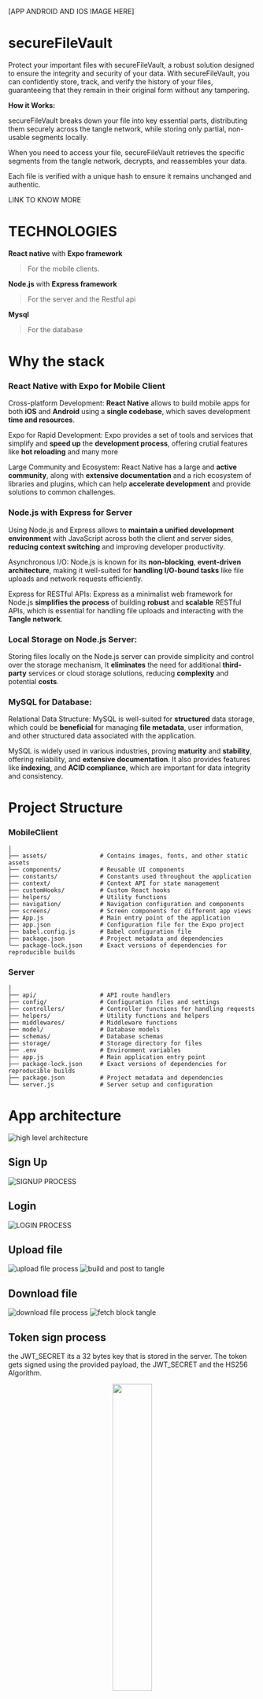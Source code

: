 
[APP ANDROID AND IOS IMAGE HERE]
# secureFileVault

Protect your important files with secureFileVault, a robust solution designed to ensure the integrity and security of your data. With secureFileVault, you can confidently store, track, and verify the history of your files, guaranteeing that they remain in their original form without any tampering.

**How it Works:**

secureFileVault breaks down your file into key essential parts, distributing them securely across the tangle network, while storing only partial, non-usable segments locally.
    
When you need to access your file, secureFileVault retrieves the specific segments from the tangle network, decrypts, and reassembles your data.
    
Each file is verified with a unique hash to ensure it remains unchanged and authentic.

LINK TO KNOW MORE

# TECHNOLOGIES

**React native**  with **Expo framework**
> For the mobile clients.

**Node.js**  with **Express framework**
>For the server and the Restful api

**Mysql** 
>For the database

# Why the stack

### React Native with Expo for Mobile Client

Cross-platform Development: **React Native** allows to build mobile apps for both **iOS** and **Android** using a **single codebase**, which saves development **time and resources**.

Expo for Rapid Development: Expo provides a set of tools and services that simplify and **speed up** the **development process**, offering crutial features like **hot reloading** and many more

Large Community and Ecosystem: React Native has a large and **active community**, along with **extensive documentation** and a rich ecosystem of libraries and plugins, which can help **accelerate development** and provide solutions to common challenges.

### Node.js with Express for Server

Using Node.js and Express allows to **maintain a unified development** **environment** with JavaScript across both the client and server sides, **reducing context switching** and improving developer productivity.

Asynchronous I/O: Node.js is known for its **non-blocking**, **event-driven architecture**, making it well-suited for **handling I/O-bound tasks** like file uploads and network requests efficiently.

Express for RESTful APIs: Express as a minimalist web framework for Node.js **simplifies the process** of building **robust** and **scalable** RESTful APIs, which is essential for handling file uploads and interacting with the **Tangle network**.

### **Local Storage on Node.js Server:**

Storing files locally on the Node.js server can provide simplicity and control over the storage mechanism, It **eliminates** the need for additional **third-party** services or cloud storage solutions, reducing **complexity** and potential **costs**.

### **MySQL for Database:**

Relational Data Structure: MySQL is well-suited for **structured** data storage, which could be **beneficial** for managing **file metadata**, user information, and other structured data associated with the application.

MySQL is widely used in various industries, proving **maturity** and **stability**, offering reliability, and **extensive documentation**. It also provides features like **indexing**, and **ACID compliance**, which are important for data integrity and consistency.

# Project Structure

### **MobileClient**
```
│
├── assets/               # Contains images, fonts, and other static assets
├── components/           # Reusable UI components
├── constants/            # Constants used throughout the application
├── context/              # Context API for state management
├── customHooks/          # Custom React hooks
├── helpers/              # Utility functions
├── navigation/           # Navigation configuration and components
├── screens/              # Screen components for different app views
├── App.js                # Main entry point of the application
├── app.json              # Configuration file for the Expo project
├── babel.config.js       # Babel configuration file
├── package.json          # Project metadata and dependencies
└── package-lock.json     # Exact versions of dependencies for reproducible builds
```

### **Server**

```
│
├── api/                  # API route handlers
├── config/               # Configuration files and settings
├── controllers/          # Controller functions for handling requests
├── helpers/              # Utility functions and helpers
├── middlewares/          # Middleware functions
├── model/                # Database models
├── schemas/              # Database schemas
├── storage/              # Storage directory for files
├── .env                  # Environment variables
├── app.js                # Main application entry point
├── package-lock.json     # Exact versions of dependencies for reproducible builds
├── package.json          # Project metadata and dependencies
└── server.js             # Server setup and configuration
```



# App architecture

![high level architecture](https://github.com/lenylopez19/secureFileVault/assets/20192486/b9ead121-81a3-406f-864d-0aeff22e49e6)


## Sign Up
![SIGNUP PROCESS](https://github.com/lenylopez19/secureFileVault/assets/20192486/09f0415c-f424-453c-8a4c-2895733786da)


## Login 
![LOGIN PROCESS](https://github.com/lenylopez19/secureFileVault/assets/20192486/c4247409-8a90-4751-8a0f-0a485be4f47b)


## Upload file
![upload file process](https://github.com/lenylopez19/secureFileVault/assets/20192486/f4c4f722-a50f-45c1-a4bf-900bb5918a8a)
![build and post to tangle](https://github.com/lenylopez19/secureFileVault/assets/20192486/626f7c61-90ec-4a36-9462-a76fa1ccc5b5)


## Download file
![download file process](https://github.com/lenylopez19/secureFileVault/assets/20192486/0fdace60-37ff-42dd-9705-f2615b445f14)
![fetch block tangle](https://github.com/lenylopez19/secureFileVault/assets/20192486/9038953f-b41a-4d95-8998-95ab58c3546d)


## Token sign process

the JWT_SECRET its a 32 bytes key that is stored in the server.
The token gets signed using the provided payload, the JWT_SECRET and the HS256 Algorithm.

<p align="center" >
<img src="https://github.com/lenylopez19/secureFileVault/assets/20192486/6ed13854-7468-4b30-9b72-fb834c7a309b"  width="40%">
</p>

## Token decode process

<p align="center" >
<img src="https://github.com/lenylopez19/secureFileVault/assets/20192486/4765a79b-4505-4374-a65e-c51d49b5bb54" align="center" width="50%">
</p>

## Decryption process


<p align="center" >
<img src="https://github.com/lenylopez19/secureFileVault/assets/20192486/ceed6273-ce5e-4e2d-a07c-1dcf3376cd7e" align="center" width="50%">
</p>

## Encryption process

<p align="center" >
<img src="https://github.com/lenylopez19/secureFileVault/assets/20192486/7a6273ee-97c9-4125-b51a-e0ce80316633" align="center" width="50%">
</p>

# APP FLOW

# Sign up 
![enter image description here](https://i.postimg.cc/dv9M0vHb/temp-Image-Vdog-PG.avif)

# Log in
![login](https://i.postimg.cc/sfT04jb1/temp-Imagel-Dx-W6m.avif)

# Upload file

![enter image description here](https://i.postimg.cc/QCdYZwKX/temp-Imageig6-AKX.avif)


# Download file

![enter image description here](https://i.postimg.cc/LXTQ72XC/temp-Image-X7l-UTg.avif)

# DEVELOPMENT


## On Device Tests

Results of real device tests in development environment through expo go app.

| Device                 | OS      | VERSION | Visual bugs                                           | Functional bugs |
|------------------------|---------|---------|-------------------------------------------------------|-----------------|
| iPhone 13 mini         | IOS     | 17.4    | NONE                                                  | NONE            |
| iPhone 12              | IOS     | 17.5    | NONE                                                  | NONE            |
| iPhone XS              | IOS     | 17.4    | NONE                                                  | NONE            |
| iPhone X               | IOS     | 17.4    | NONE                                                  | NONE            |
| Huawei Y6 2018 ATU-LX3 | ANDROID | 8.0.0   | Loading screen doesn't reach the bottom of the screen | NONE            |
| samsung galaxy A20     | ANDROID | 10.0.0  | Loading screen doesn't reach the bottom of the screen | NONE            |

> The above chart represents a list of device specific bugs, global bugs are ignored in this context as those affect all platforms.
> 
## **Features to implement**

**Add sorting options for files, like name file size, file type, recents, date**

***Deleting files.**
>**Note**
Not actually deleting but rather setting it as non-active

**File search.**

**Add pictures from phone gallery.**
> **Note**
> Right now its only possible to upload ‘files’ within the file explorer of each platform

**Edit user profile picture, and other personal info.**

**Show the user the storage that their files are ocuppating**

**Implement some method of localization to support more than one language.**

**Internationalize phone number**
**How:**
- Allowing user to manually insert their phone area code.

**User feedback section.**


# Area of Improvement 

  
## **VISUAL FEEDBACK**

  Visual feedback when successfully created an account
 **HOW:**

- Adding a new view before the redirection to the login screen.

 Visual feedback when doing important process like uploading/downloading files, or waiting on other services process.
**HOW:**

- Adding sutil animation in key user actions to improve user experience

 ~~Visual feedback when pressing interact-able items
**HOW:**
 Replacing all the pressable with touchableOpacity components~~

  

## **PERFORMANCE:**

**Improve slow scroll on low-end devices when a lot of file are being rendered in a list.**

**HOW:**

- Replacing the flatlist component with a more performant one like flashlist or similars

  

## **ERROR HANDLING:**

 - Implement a normalize, centric way of handling errors.

## **TESTING**

- Create unit test

- Test the behavior of different process of the app under bad network conditions.

## **CODE MAINTAINABILITY**
- Normalize font-weight values by creating a constant file with predefined values.


# **Bugs:**

**[CRITICAL] Error Uploading a file**

**Description:**
at the moment of sending the block data to the tangle network, **if there’s no healthy node**, the block is not sent, causing the description key,  bas64key and hash data of the file get lost, this means, that the encrypted file its stored with **no way of decrypting** nor decoding it.

**Proposed solution:**
- If there’s no healthy node on the tangle we should cancel the process return a network error and delete the uploaded file from the server and database, OR, we could check first for a healthy node before doing any file processing at all. 

**[MID]UPLOADED FILE TIME IS OFF BY 4 HOURS**

**Description:**
On the time section in the file detail , there’s a difference of 4 hours in the time section of said uploaded file.

**Proposed solution:**
- Get the user region information and format the time based on that. It’s currently based on US time Zone.

**[LOW]Filename gets cutted when in detail view**

With a filename of a specific length of character the words can get cut by a few ones.
**Proposed solution:**
- *need inspection...
 

**[LOW]Long loading screen:**
While login in, experienced a long loading screen followed by a request time out message.

**Proposed solution:**
 - Make the request time out time lower

 
~~**[LOW]MOST OR ANY OF THE TEXT INPUT:**
When inserting a long enough text the input overflows its container.
**Proposed solution:**
 Set the overflow property to hidden in the container,~~
